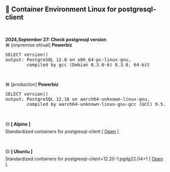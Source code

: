 ## 🪭 Container Environment Linux for postgresql-client

&nbsp;

**2024,September 27: Check postgresql version** <br />
⌘ [onpremise sit/uat] <b>Powerbiz</b>
<pre>
SELECT version()
output: PostgreSQL 12.8 on x86_64-pc-linux-gnu, 
        compiled by gcc (Debian 8.3.0-6) 8.3.0, 64-bit
</pre>

<br />

⌘ [production] <b>Powerbiz</b>
<pre>
SELECT version()
output: PostgreSQL 12.16 on aarch64-unknown-linux-gnu, 
        compiled by aarch64-unknown-linux-gnu-gcc (GCC) 9.5.0, 64-bit
</pre>

&nbsp;

🟡 **[ Alpine ]** <br />
Standardized containers for postgresql-client [ <a href="./pg-client-alpine/README.md" title="Docker Container pg-client-alpine" >Open</a> ].

&nbsp;

🟡 **[ Ubuntu ]**  <br />
Standardized containers for postgresql-client=12.20-1.pgdg22.04+1 [ <a href="./pg-client-ubuntu/README.md" title="Docker Container pg-client-ubuntu" >Open</a> ].
